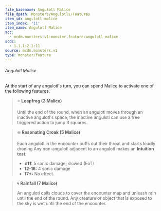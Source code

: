 ```yaml
---
file_basename: Angulotl Malice
file_dpath: Monsters/Angulotls/Features
item_id: angulotl-malice
item_index: '11'
item_name: Angulotl Malice
scc:
  - mcdm.monsters.v1:monster.feature:angulotl-malice
scdc:
  - 1.1.1:2.2:11
source: mcdm.monsters.v1
type: monster/feature
---
```


###### Angulotl Malice

At the start of any angulotl's turn, you can spend Malice to activate one of the following features.

<!-- -->
> ⭐️ **Leapfrog (3 Malice)**
>
> Until the end of the round, when an angulotl moves through an inactive angulotl's space, the inactive angulotl can use a free triggered action to jump 3 squares.

<!-- -->
> ❇️ **Resonating Croak (5 Malice)**
>
> Each angulotl in the encounter puffs out their throat and starts loudly droning Any non-angulotl adjacent to an angulotl makes an **Intuition test.**
>
> - **≤11:** 5 sonic damage; slowed (EoT)
> - **12-16:** 4 sonic damage
> - **17+:** No effect.

<!-- -->
> 🌀 **Rainfall (7 Malice)**
>
> An angulotl calls clouds to cover the encounter map and unleash rain until the end of the round. Any creature or object that is exposed to the sky is wet until the end of the encounter.
